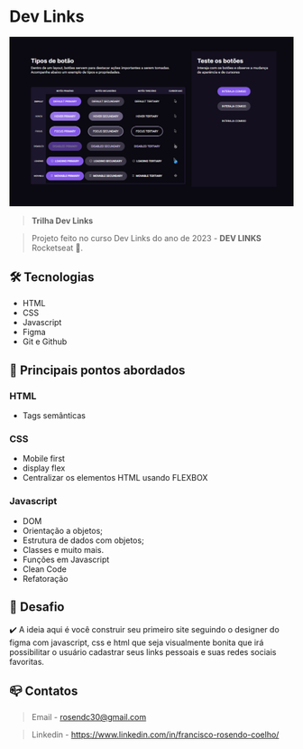 # Dev Links

![preview](./.github/preview.png)

> <b>Trilha Dev Links </b>

> Projeto feito no curso Dev Links do ano de 2023 - <b>DEV LINKS</b> Rocketseat :rocket:. 

## :hammer_and_wrench: Tecnologias

- HTML
- CSS
- Javascript
- Figma
- Git e Github

## :nut_and_bolt: Principais pontos abordados
### HTML
- Tags semânticas
### CSS
- Mobile first
- display flex
- Centralizar os elementos HTML usando FLEXBOX

### Javascript

- DOM
- Orientação a objetos;
- Estrutura de dados com objetos;
- Classes e muito mais.
- Funções em Javascript
- Clean Code
- Refatoração

## :dart:  Desafio

:heavy_check_mark:  A ideia aqui é você construir seu primeiro site seguindo o designer do figma com javascript, css e html que seja visualmente bonita que irá possibilitar o usuário cadastrar seus links pessoais  e suas redes sociais favoritas.

## :mailbox_closed: Contatos

> Email - rosendc30@gmail.com

> Linkedin - https://www.linkedin.com/in/francisco-rosendo-coelho/
